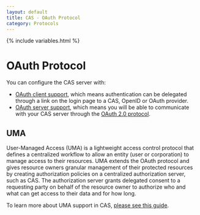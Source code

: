 ```yaml
---
layout: default
title: CAS - OAuth Protocol
category: Protocols
---
```


{% include variables.html %}

# OAuth Protocol

You can configure the CAS server with:

* [OAuth client support](../integration/Delegate-Authentication.html), which means authentication can be delegated 
through a link on the login page to a CAS, OpenID or OAuth provider. 
* [OAuth server support](../authentication/OAuth-Authentication.html), which means you will be able to 
communicate with your CAS server through the [OAuth 2.0 protocol](http://oauth.net/2/).

## UMA

User-Managed Access (UMA) is a lightweight access control protocol that defines a centralized workflow to allow an entity (user or corporation) 
to manage access to their resources. UMA extends the OAuth protocol and gives resource owners granular management of their protected resources 
by creating authorization policies on a centralized authorization server, such as CAS. The authorization server grants delegated consent to a 
requesting party on behalf of the resource owner to authorize who and what can get access to their data and for how long.

To learn more about UMA support in CAS, [please see this guide](OAuth-UMA-Protocol.html).
